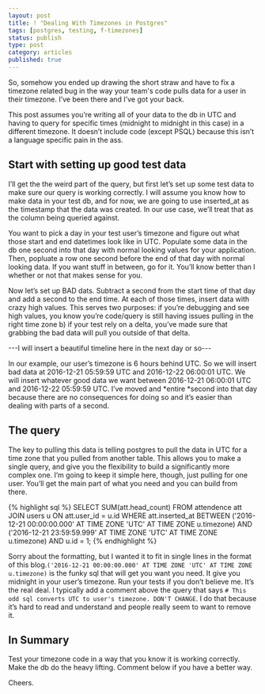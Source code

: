 ```yaml
---
layout: post
title: ! "Dealing With Timezones in Postgres"
tags: [postgres, testing, f-timezones]
status: publish
type: post
category: articles
published: true
---
```


So, somehow you ended up drawing the short straw and have to fix a timezone related bug in the way your team's code pulls data for a user in their timezone. I’ve been there and I’ve got your back.

This post assumes you’re writing all of your data to the db in UTC and having to query for specific times (midnight to midnight in this case) in a different timezone. It doesn’t include code (except PSQL) because this isn’t a language specific pain in the ass.

Start with setting up good test data
------------------------------------

I’ll get the the weird part of the query, but first let’s set up some test data to make sure our query is working correctly. I will assume you know how to make data in your test db, and for now, we are going to use inserted\_at as the timestamp that the data was created. In our use case, we’ll treat that as the column being queried against.

You want to pick a day in your test user’s timezone and figure out what those start and end datetimes look like in UTC. Populate some data in the db one second into that day with normal looking values for your application. Then, popluate a row one second before the end of that day with normal looking data. If you want stuff in between, go for it. You’ll know better than I whether or not that makes sense for you.

Now let’s set up BAD dats. Subtract a second from the start time of that day and add a second to the end time. At each of those times, insert data with crazy high values. This serves two purposes: if you’re debugging and see high values, you know you’re code/query is still having issues pulling in the right time zone b) if your test rely on a delta, you’ve made sure that grabbing the bad data will pull you outside of that delta.

---I will insert a beautiful timeline here in the next day or so---

In our example, our user’s timezone is 6 hours behind UTC. So we will insert bad data at 2016-12-21 05:59:59 UTC and 2016-12-22 06:00:01 UTC. We will insert whatever good data we want between 2016-12-21 06:00:01 UTC and 2016-12-22 05:59:59 UTC. I’ve moved and *entire *second into that day because there are no consequences for doing so and it’s easier than dealing with parts of a second.

The query
---------

The key to pulling this data is telling postgres to pull the data in UTC for a time zone that you pulled from another table. This allows you to make a single query, and give you the flexibility to build a significantly more complex one. I’m going to keep it simple here, though, just pulling for one user. You’ll get the main part of what you need and you can build from there.

{% highlight sql %}
SELECT SUM(att.head_count)
FROM attendence att
JOIN users u
ON att.user_id = u.id
WHERE att.inserted_at
BETWEEN ('2016-12-21 00:00:00.000' AT TIME ZONE 'UTC' AT TIME ZONE u.timezone)
  AND
        ('2016-12-21 23:59:59.999' AT TIME ZONE 'UTC' AT TIME ZONE u.timezone)
AND u.id = 1;
{% endhighlight %}

Sorry about the formatting, but I wanted it to fit in single lines in the format of this blog.`('2016-12-21 00:00:00.000' AT TIME ZONE 'UTC' AT TIME ZONE u.timezone)` is the funky sql that will get you want you need. It give you midnight in your user’s timezone. Run your tests if you don’t believe me. It’s the real deal. I typically add a comment above the query that says `# This odd sql converts UTC to user's timezone. DON'T CHANGE`. I do that because it’s hard to read and understand and people really seem to want to remove it.

In Summary
----------

Test your timezone code in a way that you know it is working correctly. Make the db do the heavy lifting. Comment below if you have a better way.

Cheers.